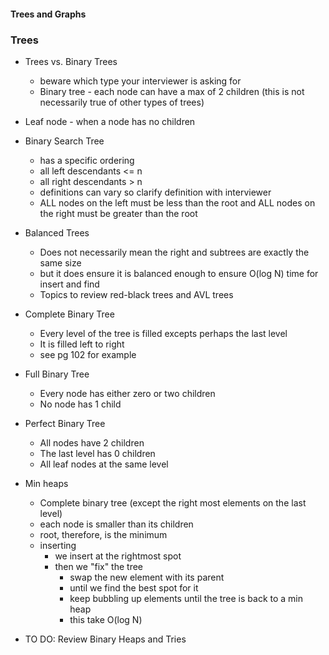 #### Trees and Graphs

### Trees
- Trees vs. Binary Trees
  * beware which type your interviewer is asking for
  * Binary tree - each node can have a max of 2 children (this is not 
  necessarily true of other types of trees)
- Leaf node - when a node has no children

- Binary Search Tree
  * has a specific ordering
  * all left descendants <= n 
  * all right descendants > n
  * definitions can vary so clarify definition with interviewer
  * ALL nodes on the left must be less than the root and ALL nodes on the right
  must be greater than the root

- Balanced Trees
  * Does not necessarily mean the right and subtrees are exactly the same size
  * but it does ensure it is balanced enough to ensure O(log N) time for insert and find
  * Topics to review red-black trees and AVL trees

- Complete Binary Tree
  * Every level of the tree is filled excepts perhaps the last level
  * It is filled left to right
  * see pg 102 for example

- Full Binary Tree
  * Every node has either zero or two children
  * No node has 1 child

- Perfect Binary Tree
  * All nodes have 2 children
  * The last level has 0 children
  * All leaf nodes at the same level

- Min heaps
  * Complete binary tree (except the right most elements on the last level)
  * each node is smaller than its children
  * root, therefore, is the minimum
  * inserting
    - we insert at the rightmost spot 
    - then we "fix" the tree
      - swap the new element with its parent
      - until we find the best spot for it
      - keep bubbling up elements until the tree is back to a min heap
      - this take O(log N)

* TO DO: Review Binary Heaps and Tries
